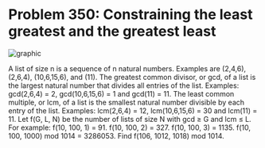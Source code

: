 # Problem 350: Constraining the least greatest and the greatest least

![graphic](img350.gif)

A list of size n is a sequence of n natural numbers. Examples are
(2,4,6), (2,6,4), (10,6,15,6), and (11). The greatest common divisor, or
gcd, of a list is the largest natural number that divides all entries of
the list. Examples: gcd(2,6,4) = 2, gcd(10,6,15,6) = 1 and gcd(11) = 11.
The least common multiple, or lcm, of a list is the smallest natural
number divisible by each entry of the list. Examples: lcm(2,6,4) = 12,
lcm(10,6,15,6) = 30 and lcm(11) = 11. Let f(G, L, N) be the number of
lists of size N with gcd ≥ G and lcm ≤ L. For example: f(10, 100, 1) =
91. f(10, 100, 2) = 327. f(10, 100, 3) = 1135. f(10, 100, 1000) mod 1014
= 3286053. Find f(106, 1012, 1018) mod 1014.